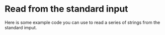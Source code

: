 # Read from the standard input
Here is some example code you can use to read a series of strings from the standard imput.
